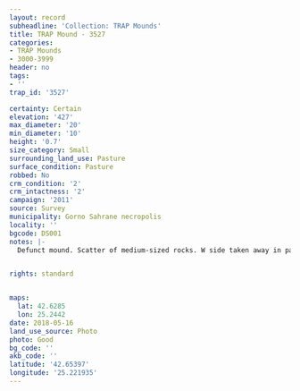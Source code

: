 ```yaml
---
layout: record
subheadline: 'Collection: TRAP Mounds'
title: TRAP Mound - 3527
categories:
- TRAP Mounds
- 3000-3999
header: no
tags:
- ''
trap_id: '3527'

certainty: Certain
elevation: '427'
max_diameter: '20'
min_diameter: '10'
height: '0.7'
size_category: Small
surrounding_land_use: Pasture
surface_condition: Pasture
robbed: No
crm_condition: '2'
crm_intactness: '2'
campaign: '2011'
source: Survey
municipality: Gorno Sahrane necropolis
locality: ''
bgcode: DS001
notes: |-
  Defunct mound. Scatter of medium-sized rocks. W side taken away in past. No obvious robbers' trench's.


rights: standard


maps:
  lat: 42.6285
  lon: 25.2442
date: 2018-05-16
land_use_source: Photo
photo: Good
bg_code: ''
akb_code: ''
latitude: '42.65397'
longitude: '25.221935'
---
```

